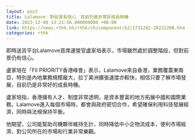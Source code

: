 ```yaml
---
layout: post
title: Lalamove：對前景有信心　目前仍是非常好成長時機
date: 2023-12-08 13:21:56.000000000 +08:00
link: https://news.rthk.hk/rthk/ch/component/k2/1731282-20231208.htm
categories: rthk
---
```


即時送貨平台Lalamove首席運營官盧家培表示，市場雖然處於調整階段，但對前景仍有信心。

盧家培在「FII PRIORITY香港峰會」表示，Lalamove來自香港，業務覆蓋東南亞，特別是內地業務規模龐大，拉丁美洲擴張速度亦較快，相信只要了解市場發展，目前仍是非常好的成長時機。

盧家培指，香港擁有人才、制度非常透明，是資本豐富的地方拓展中國和國際業務。Lalamove進入每個市場時，都會與政府密切合作，希望確保利用科技發展經濟，同時與法規保持平衡。

他期望，公司能幫助司機夥伴維持生計，同時降低中小企物流成本，便利市場經濟，對公司所在的市場和行業非常樂觀。
